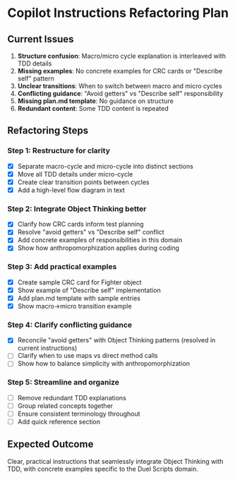 # Copilot Instructions Refactoring Plan

## Current Issues
1. **Structure confusion**: Macro/micro cycle explanation is interleaved with TDD details
2. **Missing examples**: No concrete examples for CRC cards or "Describe self" pattern
3. **Unclear transitions**: When to switch between macro and micro cycles
4. **Conflicting guidance**: "Avoid getters" vs "Describe self" responsibility
5. **Missing plan.md template**: No guidance on structure
6. **Redundant content**: Some TDD content is repeated

## Refactoring Steps

### Step 1: Restructure for clarity
- [x] Separate macro-cycle and micro-cycle into distinct sections
- [x] Move all TDD details under micro-cycle
- [x] Create clear transition points between cycles
- [x] Add a high-level flow diagram in text

### Step 2: Integrate Object Thinking better
- [x] Clarify how CRC cards inform test planning
- [x] Resolve "avoid getters" vs "Describe self" conflict
- [x] Add concrete examples of responsibilities in this domain
- [x] Show how anthropomorphization applies during coding

### Step 3: Add practical examples
- [x] Create sample CRC card for Fighter object
- [x] Show example of "Describe self" implementation
- [x] Add plan.md template with sample entries
- [x] Show macro→micro transition example

### Step 4: Clarify conflicting guidance
- [x] Reconcile "avoid getters" with Object Thinking patterns (resolved in current instructions)
- [ ] Clarify when to use maps vs direct method calls
- [ ] Show how to balance simplicity with anthropomorphization

### Step 5: Streamline and organize
- [ ] Remove redundant TDD explanations
- [ ] Group related concepts together
- [ ] Ensure consistent terminology throughout
- [ ] Add quick reference section

## Expected Outcome
Clear, practical instructions that seamlessly integrate Object Thinking with TDD, with concrete examples specific to the Duel Scripts domain.
